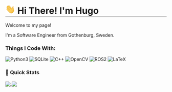 ### <h1 style="border-bottom: 1px solid gray"><img src="https://raw.githubusercontent.com/ABSphreak/ABSphreak/master/gifs/Hi.gif" height="30px" style="max-width: 100%; display: inline-block;" data-target="animated-image.originalImage"> Hi There! I'm Hugo </h1>

<p>Welcome to my page!</p>
<p>I'm a Software Engineer from Gothenburg, Sweden.</p>

<h3>Things I Code With:</h3>

![Python3](https://img.shields.io/badge/python3-3670A0?style=for-the-badge&logo=python&logoColor=ffdd54)
![SQLite](https://img.shields.io/badge/sqlite-%2307405e.svg?style=for-the-badge&logo=sqlite&logoColor=white)
![C++](https://img.shields.io/badge/cpp-%23white.svg?style=for-the-badge&logo=cpp&logoColor=white)
![OpenCV](https://img.shields.io/badge/opencv-%23white.svg?style=for-the-badge&logo=opencv&logoColor=white)
![ROS2](https://img.shields.io/badge/ROS2-EEEEEE?style=for-the-badge&logo=ros&logoColor=22314E)
![LaTeX](https://img.shields.io/badge/latex-%23008080.svg?style=for-the-badge&logo=latex&logoColor=white)

<h3>🚀 Quick Stats</h3>

<a target="_blank" href="https://github-readme-stats.vercel.app/api?username=hugodrak&show_icons=true&bg_color=310,355c7d,6c5b7b,c06c84&title_color=fff&text_color=fff&icon_color=fff">
<img align="center" src="https://github-readme-stats.vercel.app/api?username=hugodrak&show_icons=true&bg_color=310,355c7d,6c5b7b,c06c84&title_color=fff&text_color=fff&icon_color=fff" width="420"/>
</a>
<a target="_blank" href="https://github-readme-stats.vercel.app/api/top-langs/?username=hugodrak&show_icons=true&bg_color=310,355c7d,6c5b7b,c06c84&title_color=fff&text_color=fff&icon_color=fff&layout=compact">
<img align="center" src="https://github-readme-stats.vercel.app/api/top-langs/?username=hugodrak&show_icons=true&bg_color=310,355c7d,6c5b7b,c06c84&title_color=fff&text_color=fff&icon_color=fff&layout=compact" width="350"/>
</a>
